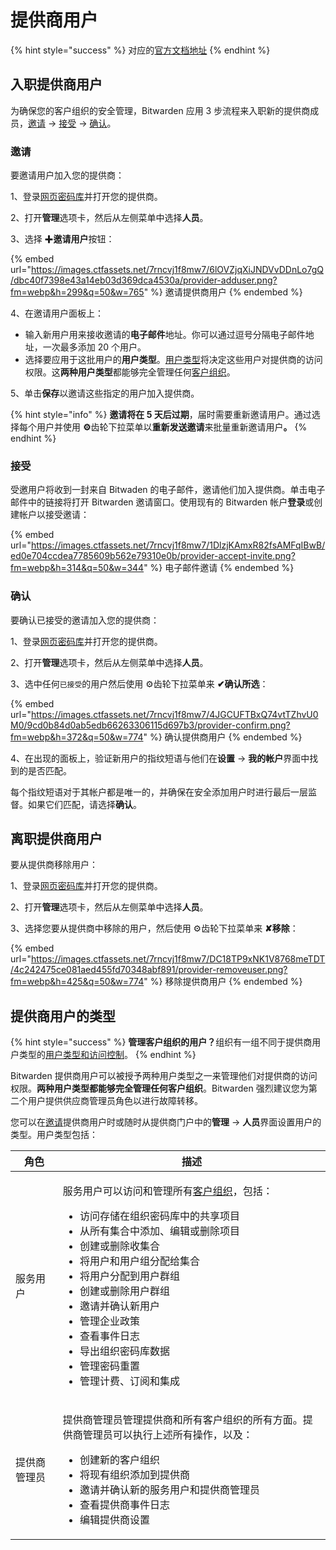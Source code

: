 # 提供商用户

{% hint style="success" %}
对应的[官方文档地址](https://bitwarden.com/help/article/provider-users/)
{% endhint %}

## 入职提供商用户 <a href="#onboard-provider-users" id="onboard-provider-users"></a>

为确保您的客户组织的安全管理，Bitwarden 应用 3 步流程来入职新的提供商成员​​，[邀请](provider-users.md#invite) → [接受](provider-users.md#accept) → [确认](provider-users.md#confirm)。

### 邀请 <a href="#invite" id="invite"></a>

要邀请用户加入您的提供商：

1、登录[网页密码库](../getting-started/getting-started-webvault.md)并打开您的提供商。

2、打开**管理**选项卡，然后从左侧菜单中选择**人员**。

3、选择 ✚**邀请用户**按钮：

{% embed url="https://images.ctfassets.net/7rncvj1f8mw7/6lOVZjqXiJNDVvDDnLo7gQ/dbc40f7398e43a14eb03d369dca4530a/provider-adduser.png?fm=webp&h=299&q=50&w=765" %}
邀请提供商用户
{% endembed %}

4、在邀请用户面板上：

* 输入新用户用来接收邀请的**电子邮件**地址。你可以通过逗号分隔电子邮件地址，一次最多添加 20 个用户。
* 选择要应用于这批用户的**用户类型**。[用户类型](provider-users.md#provider-user-types)将决定这些用户对提供商的访问权限。这**两种用户类型**都能够完全管理任何[客户组织](start-a-client-organization.md)。

5、单击**保存**以邀请这些指定的用户加入提供商。

{% hint style="info" %}
**邀请将在 5 天后过期**，届时需要重新邀请用户。通过选择每个用户并使用 **⚙️**齿轮下拉菜单以**重新发送邀请**来批量重新邀请用&#x6237;**。**
{% endhint %}

### 接受 <a href="#accept" id="accept"></a>

受邀用户将收到一封来自 Bitwaden 的电子邮件，邀请他们加入提供商。单击电子邮件中的链接将打开 Bitwarden 邀请窗口。使用现有的 Bitwarden 帐户**登录**或创建帐户以接受邀请：

{% embed url="https://images.ctfassets.net/7rncvj1f8mw7/1DlzjKAmxR82fsAMFqIBwB/ed0e704ccdea7785609b562e79310e0b/provider-accept-invite.png?fm=webp&h=314&q=50&w=344" %}
电子邮件邀请
{% endembed %}

### 确认 <a href="#confirm" id="confirm"></a>

要确认已接受的邀请加入您的提供商：

1、登录[网页密码库](../getting-started/getting-started-webvault.md)并打开您的提供商。

2、打开**管理**选项卡，然后从左侧菜单中选择**人员**。

3、选中任何`已接受`的用户然后使用 ⚙️齿轮下拉菜单来 **✔︎确认所选**：

{% embed url="https://images.ctfassets.net/7rncvj1f8mw7/4JGCUFTBxQ74vtTZhvU0M0/9cd0b84d0ab5edb66263306115d697b3/provider-confirm.png?fm=webp&h=372&q=50&w=774" %}
确认提供商用户
{% endembed %}

4、在出现的面板上，验证新用户的指纹短语与他们在**设置** → **我的帐户**界面中找到的是否匹配。

每个指纹短语对于其帐户都是唯一的，并确保在安全添加用户时进行最后一层监督。如果它们匹配，请选择**确认**。

## 离职提供商用户 <a href="#offboard-users" id="offboard-users"></a>

要从提供商移除用户：

1、登录[网页密码库](../getting-started/getting-started-webvault.md)并打开您的提供商。

2、打开**管理**选项卡，然后从左侧菜单中选择**人员**。

3、选择您要从提供商中移除的用户，然后使用 ⚙️齿轮下拉菜单来 **✘移除**：

{% embed url="https://images.ctfassets.net/7rncvj1f8mw7/DC18TP9xNK1V8768meTDT/4c242475ce081aed455fd70348abf891/provider-removeuser.png?fm=webp&h=425&q=50&w=774" %}
移除提供商用户
{% endembed %}

## 提供商用户的类型 <a href="#provider-user-types" id="provider-user-types"></a>

{% hint style="success" %}
**管理客户组织的用户？**&#x7EC4;织有一组不同于提供商用户类型的[用户类型和访问控制](../admin-console/user-management/member-roles-and-permissions.md)。
{% endhint %}

Bitwarden 提供商用户可以被授予两种用户类型之一来管理他们对提供商的访问权限。**两种用户类型都能够完全管理任何客户组织**。Bitwarden 强烈建议您为第二个用户提供供应商管理员角色以进行故障转移。

您可以在[邀请](provider-users.md#invite)提供商用户时或随时从提供商门户中的**管理** → **人员**界面设置用户的类型。用户类型包括：

| 角色     | 描述                                                                                                                                                                                                                                                                                                                 |
| ------ | ------------------------------------------------------------------------------------------------------------------------------------------------------------------------------------------------------------------------------------------------------------------------------------------------------------------ |
| 服务用户   | <p>服务用户可以访问和管理所有<a href="start-a-client-organization.md">客户组织</a>，包括：</p><ul><li>访问存储在组织密码库中的共享项目</li><li>从所有集合中添加、编辑或删除项目</li><li>创建或删除收集合</li><li>将用户和用户组分配给集合</li><li>将用户分配到用户群组</li><li>创建或删除用户群组</li><li>邀请并确认新用户</li><li>管理企业政策</li><li>查看事件日志</li><li>导出组织密码库数据</li><li>管理密码重置</li><li>管理计费、订阅和集成</li></ul> |
| 提供商管理员 | <p>提供商管理员管理提供商和所有客户组织的所有方面。提供商管理员可以执行上述所有操作，以及：</p><ul><li>创建新的客户组织</li><li>将现有组织添加到提供商</li><li>邀请并确认新的服务用户和提供商管理员</li><li>查看提供商事件日志</li><li>编辑提供商设置</li></ul>                                                                                                                                                     |
